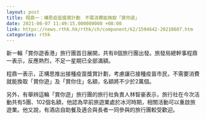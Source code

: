 ```yaml
---
layout: post
title: 程鼎一：構思疫苗獎賞計劃　不需消費能換取「賞你遊」
date: 2021-06-07 11:49:15.000000000 +08:00
link: https://news.rthk.hk/rthk/ch/component/k2/1594642-20210607.htm
categories: rthk
---
```


新一輪「賞你遊香港」旅行團首日展開，共有8個旅行團出發。旅發局總幹事程鼎一表示，反應熱烈，不足一星期已全部滿額。

程鼎一表示，正構思推出接種疫苗獎賞計劃，考慮讓已接種疫苗市民，不需要消費就能換取「賞你遊」及「賞你住」名額，名額將不少於2萬個。

另外，有舉辨這輪「賞你遊」旅行團的旅行社負責人林智豪表示，旅行社在今次活動共有5團、102個名額，他認為早前旅遊業處於冰河時期，相關活動可以重啟旅遊業。他又說，有酒店自助餐及適合與長者一同參與的旅行團較受歡迎。
